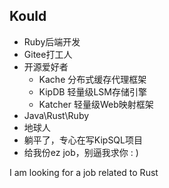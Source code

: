 ## Kould 
- Ruby后端开发
- Gitee打工人
- 开源爱好者
  - Kache 分布式缓存代理框架
  - KipDB 轻量级LSM存储引擎
  - Katcher 轻量级Web映射框架
- Java\Rust\Ruby
- 地球人
- 躺平了，专心在写KipSQL项目
- 给我份ez job，别逼我求你 : )

I am looking for a job related to Rust

